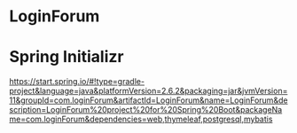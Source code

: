 # LoginForum
# Spring Initializr
https://start.spring.io/#!type=gradle-project&language=java&platformVersion=2.6.2&packaging=jar&jvmVersion=11&groupId=com.loginForum&artifactId=LoginForum&name=LoginForum&description=LoginForum%20project%20for%20Spring%20Boot&packageName=com.loginForum&dependencies=web,thymeleaf,postgresql,mybatis